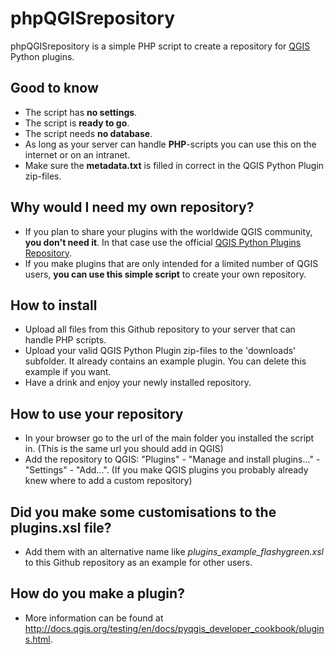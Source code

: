 # phpQGISrepository
phpQGISrepository is a simple PHP script to create a repository for [QGIS](http://qgis.org) Python plugins.

## Good to know
* The script has **no settings**.
* The script is **ready to go**.
* The script needs **no database**.
* As long as your server can handle **PHP**-scripts you can use this on the internet or on an intranet.
* Make sure the **metadata.txt** is filled in correct in the QGIS Python Plugin zip-files.

## Why would I need my own repository?
* If you plan to share your plugins with the worldwide QGIS community, **you don't need it**. In that case use the official [QGIS Python Plugins Repository](https://plugins.qgis.org/plugins/plugins.xml).
* If you make plugins that are only intended for a limited number of QGIS users, **you can use this simple script** to create your own repository. 

## How to install
* Upload all files from  this Github repository to your server that can handle PHP scripts.
* Upload your valid QGIS Python Plugin zip-files to the 'downloads' subfolder. It already contains an example plugin. You can delete this example if you want.
* Have a drink and enjoy your newly installed repository.

## How to use your repository
* In your browser go to the url of the main folder you installed the script in. (This is the same url you should add in QGIS)
* Add the repository to QGIS: "Plugins" - "Manage and install plugins..." - "Settings" - "Add...". (If you make QGIS plugins you probably already knew where to add a custom repository)

## Did you make some customisations to the plugins.xsl file?
* Add them with an alternative name like *plugins_example_flashygreen.xsl* to this Github repository as an example for other users.

## How do you make a plugin?
* More information can be found at http://docs.qgis.org/testing/en/docs/pyqgis_developer_cookbook/plugins.html.

